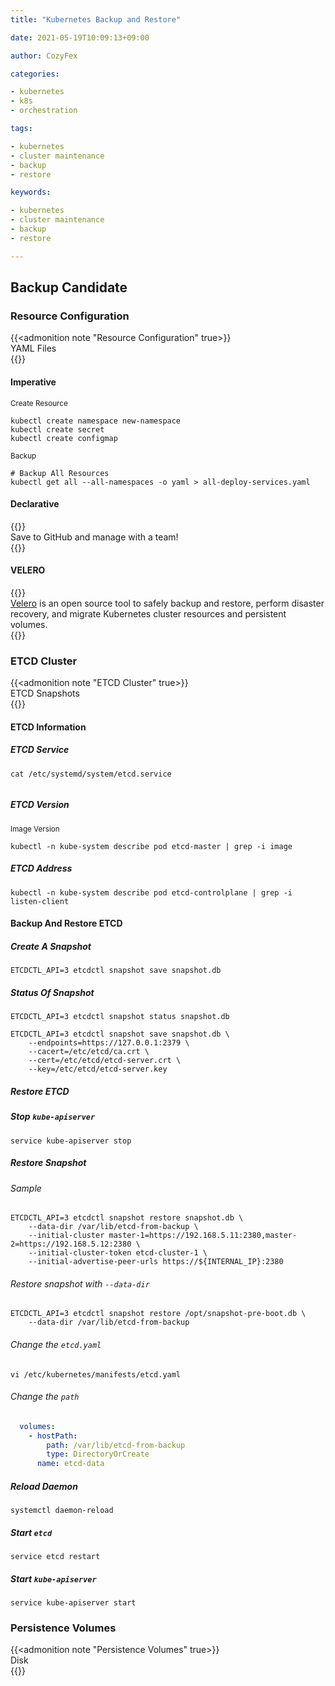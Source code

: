 ```yaml
---
title: "Kubernetes Backup and Restore"

date: 2021-05-19T10:09:13+09:00

author: CozyFex

categories:

- kubernetes
- k8s
- orchestration

tags:

- kubernetes
- cluster maintenance
- backup
- restore

keywords:

- kubernetes
- cluster maintenance
- backup
- restore

---
```


## Backup Candidate

### Resource Configuration

{{<admonition note "Resource Configuration" true>}}  
YAML Files  
{{</admonition>}}

#### Imperative

<sub>Create Resource</sub>

```shell
kubectl create namespace new-namespace
kubectl create secret
kubectl create configmap
```

<sub>Backup</sub>

```shell
# Backup All Resources
kubectl get all --all-namespaces -o yaml > all-deploy-services.yaml
```

#### Declarative

{{<admonition note Recommendation true>}}  
Save to GitHub and manage with a team!  
{{</admonition>}}

#### VELERO

{{<admonition note VELERO true>}}  
[Velero](https://velero.io/) is an open source tool to safely backup and restore, perform disaster recovery, and migrate Kubernetes cluster resources and persistent volumes.  
{{</admonition>}}

### ETCD Cluster

{{<admonition note "ETCD Cluster" true>}}  
ETCD Snapshots  
{{</admonition>}}

#### ETCD Information

##### ETCD Service

```shell
cat /etc/systemd/system/etcd.service
```

```shell

```

##### ETCD Version

<sub>Image Version</sub>

```shell
kubectl -n kube-system describe pod etcd-master | grep -i image
```

##### ETCD Address

```shell
kubectl -n kube-system describe pod etcd-controlplane | grep -i listen-client
```

#### Backup And Restore ETCD

##### Create A Snapshot

```shell
ETCDCTL_API=3 etcdctl snapshot save snapshot.db
```

##### Status Of Snapshot

```shell
ETCDCTL_API=3 etcdctl snapshot status snapshot.db
```

```shell
ETCDCTL_API=3 etcdctl snapshot save snapshot.db \
    --endpoints=https://127.0.0.1:2379 \
    --cacert=/etc/etcd/ca.crt \
    --cert=/etc/etcd/etcd-server.crt \
    --key=/etc/etcd/etcd-server.key
```

##### Restore ETCD

##### Stop `kube-apiserver`

```shell
service kube-apiserver stop
```

##### Restore Snapshot

###### Sample

```shell
ETCDCTL_API=3 etcdctl snapshot restore snapshot.db \
    --data-dir /var/lib/etcd-from-backup \
    --initial-cluster master-1=https://192.168.5.11:2380,master-2=https://192.168.5.12:2380 \
    --initial-cluster-token etcd-cluster-1 \
    --initial-advertise-peer-urls https://${INTERNAL_IP}:2380
```

###### Restore snapshot with `--data-dir`

```shell
ETCDCTL_API=3 etcdctl snapshot restore /opt/snapshot-pre-boot.db \
    --data-dir /var/lib/etcd-from-backup
```

###### Change the `etcd.yaml`

```shell
vi /etc/kubernetes/manifests/etcd.yaml
```

###### Change the `path`

```yaml
  volumes:
    - hostPath:
        path: /var/lib/etcd-from-backup
        type: DirectoryOrCreate
      name: etcd-data
```

##### Reload Daemon

```shell
systemctl daemon-reload
```

##### Start `etcd`

```shell
service etcd restart
```

##### Start `kube-apiserver`

```shell
service kube-apiserver start
```

### Persistence Volumes

{{<admonition note "Persistence Volumes" true>}}  
Disk  
{{</admonition>}}

